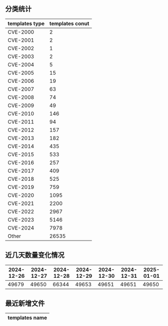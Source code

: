 ## 分类统计
| templates type | templates conut | 
| --- | --- |
| CVE-2000 | 2 |
| CVE-2001 | 2 |
| CVE-2002 | 1 |
| CVE-2003 | 2 |
| CVE-2004 | 5 |
| CVE-2005 | 15 |
| CVE-2006 | 19 |
| CVE-2007 | 63 |
| CVE-2008 | 74 |
| CVE-2009 | 49 |
| CVE-2010 | 146 |
| CVE-2011 | 94 |
| CVE-2012 | 157 |
| CVE-2013 | 182 |
| CVE-2014 | 435 |
| CVE-2015 | 533 |
| CVE-2016 | 257 |
| CVE-2017 | 409 |
| CVE-2018 | 525 |
| CVE-2019 | 759 |
| CVE-2020 | 1095 |
| CVE-2021 | 2200 |
| CVE-2022 | 2967 |
| CVE-2023 | 5146 |
| CVE-2024 | 7978 |
| Other | 26535 |
## 近几天数量变化情况
|2024-12-26 | 2024-12-27 | 2024-12-28 | 2024-12-29 | 2024-12-30 | 2024-12-31 | 2025-01-01|
|--- | ------ | ------ | ------ | ------ | ------ | ---|
|49679 | 49650 | 66344 | 49653 | 49651 | 49651 | 49650|
## 最近新增文件
| templates name | 
| --- |
